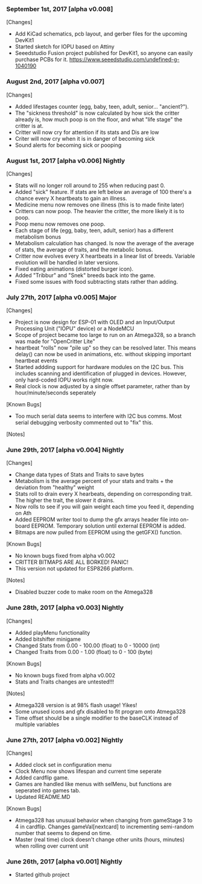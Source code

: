 ### September 1st, 2017 [alpha v0.008]

[Changes]
- Add KiCad schematics, pcb layout, and gerber files for the upcoming DevKit1
- Started sketch for IOPU based on Attiny
- Seeedstudio Fusion project published for DevKit1, so anyone can easily purchase PCBs for it.
	https://www.seeedstudio.com/undefined-g-1040190

### August 2nd, 2017 [alpha v0.007]

[Changes]
- Added lifestages counter (egg, baby, teen, adult, senior... "ancient?").
- The "sickness threshold" is now calculated by how sick the critter already is, how much poop is on the floor, and what "life stage" the critter is at.
- Critter will now cry for attention if its stats and Dis are low
- Criter will now cry when it is in danger of becoming sick
- Sound alerts for becoming sick or pooping


### August 1st, 2017 [alpha v0.006] Nightly

[Changes]
- Stats will no longer roll around to 255 when reducing past 0.
- Added "sick" feature. If stats are left below an average of 100 there's a chance every X heartbeats to gain an illness.
- Medicine menu now removes one illness (this is to made finite later)
- Critters can now poop. The heavier the critter, the more likely it is to poop.
- Poop menu now removes one poop.
- Each stage of life (egg, baby, teen, adult, senior) has a different metabolism bonus
- Metabolism calculation has changed. Is now the average of the average of stats, the average of traits, and the metabolic bonus.
- Critter now evolves every X heartbeats in a linear list of breeds. Variable evolution will be handled in later versions.
- Fixed eating animations (distorted burger icon).
- Added "Tribbur" and "Snek" breeds back into the game.
- Fixed some issues with food subtracting stats rather than adding.

### July 27th, 2017 [alpha v0.005] Major

[Changes]
- Project is now design for ESP-01 with OLED and an Input/Output Processing Unit ("IOPU" device) or a NodeMCU
- Scope of project became too large to run on an Atmega328, so a branch was made for "OpenCritter Lite"
- heartbeat "rolls" now "pile up" so they can be resolved later. This means delay() can now be used in animations, etc. without skipping important heartbeat events
- Started addding support for hardware modules on the I2C bus. This includes scanning and identification of plugged in devices. However, only hard-coded IOPU works right now.
- Real clock is now adjusted by a single offset parameter, rather than by hour/minute/seconds seperately

[Known Bugs]
- Too much serial data seems to interfere with I2C bus comms. Most serial debugging verbosity commented out to "fix" this.

[Notes]

### June 29th, 2017 [alpha v0.004] Nightly

[Changes]
- Change data types of Stats and Traits to save bytes
- Metabolism is the average percent of your stats and traits + the deviation from "healthy" weight
- Stats roll to drain every X hearbeats, depending on corresponding trait. The higher the trait, the slower it drains.
- Now rolls to see if you will gain weight each time you feed it, depending on Ath
- Added EEPROM writer tool to dump the gfx arrays header file into on-board EEPROM. Temporary solution until external EEPROM is added.
- Bitmaps are now pulled from EEPROM using the getGFX() function.

[Known Bugs]
- No known bugs fixed from alpha v0.002
- CRITTER BITMAPS ARE ALL BORKED! PANIC!
- This version not updated for ESP8266 platform.

[Notes]
- Disabled buzzer code to make room on the Atmega328

### June 28th, 2017 [alpha v0.003] Nightly

[Changes]
- Added playMenu functionality
- Added bitshifter minigame
- Changed Stats from 0.00 - 100.00 (float) to 0 - 10000 (int)
- Changed Traits from 0.00 - 1.00 (float) to 0 - 100 (byte)

[Known Bugs]
- No known bugs fixed from alpha v0.002
- Stats and Traits changes are untested!!! 

[Notes]
- Atmega328 version is at 98% flash usage! Yikes!
- Some unused icons and gfx disabled to fit program onto Atmega328
- Time offset should be a single modifier to the baseCLK instead of multiple variables

### June 27th, 2017 [alpha v0.002] Nightly

[Changes]
- Added clock set in configuration menu
- Clock Menu now shows lifespan and current time seperate
- Added cardflip game.
- Games are handled like menus with selMenu, but functions are seperated into games tab.
- Updated README.MD

[Known Bugs]
- Atmega328 has unusual behavior when changing from gameStage 3 to 4 in cardflip. Changes gameVal[nextcard] to incrementing semi-random number that seems to depend on time.
- Master (real time) clock doesn't change other units (hours, minutes) when rolling over current unit 

### June 26th, 2017 [alpha v0.001] Nightly

- Started github project
